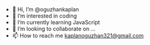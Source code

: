 - 👋 Hi, I’m @oguzhankaplan
- 👀 I’m interested in  coding
- 🌱 I’m currently learning JavaScript
- 💞️ I’m looking to collaborate on ...
- 📫 How to reach me kaplanoguzhan321@gmail.com

<!---
oguzhankaplan/oguzhankaplan is a ✨ special ✨ repository because its `README.md` (this file) appears on your GitHub profile.
You can click the Preview link to take a look at your changes.
--->
